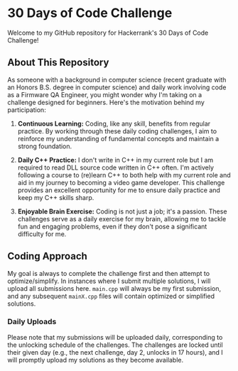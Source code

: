 # 30 Days of Code Challenge

Welcome to my GitHub repository for Hackerrank's 30 Days of Code Challenge!

## About This Repository

As someone with a background in computer science (recent graduate with an Honors B.S. degree in computer science) and daily work involving code as a Firmware QA Engineer, you might wonder why I'm taking on a challenge designed for beginners. Here's the motivation behind my participation:

1. **Continuous Learning:** Coding, like any skill, benefits from regular practice. By working through these daily coding challenges, I aim to reinforce my understanding of fundamental concepts and maintain a strong foundation.

2. **Daily C++ Practice:** I don't write in C++ in my current role but I am required to read DLL source code written in C++ often. I'm actively following a course to (re)learn C++ to both help with my current role and aid in my journey to becoming a video game developer. This challenge provides an excellent opportunity for me to ensure daily practice and keep my C++ skills sharp.

3. **Enjoyable Brain Exercise:** Coding is not just a job; it's a passion. These challenges serve as a daily exercise for my brain, allowing me to tackle fun and engaging problems, even if they don't pose a significant difficulty for me.

## Coding Approach

My goal is always to complete the challenge first and then attempt to optimize/simplify. In instances where I submit multiple solutions, I will upload all submissions here. `main.cpp` will always be my first submission, and any subsequent `mainX.cpp` files will contain optimized or simplified solutions.

### Daily Uploads

Please note that my submissions will be uploaded daily, corresponding to the unlocking schedule of the challenges. The challenges are locked until their given day (e.g., the next challenge, day 2, unlocks in 17 hours), and I will promptly upload my solutions as they become available.
